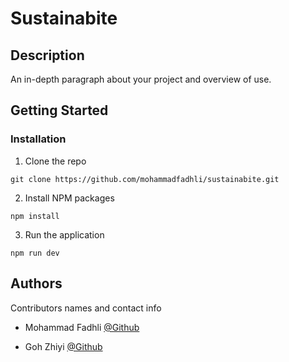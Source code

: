 # Sustainabite

## Description

An in-depth paragraph about your project and overview of use.

## Getting Started

### Installation

1. Clone the repo
```
git clone https://github.com/mohammadfadhli/sustainabite.git
```

2. Install NPM packages
```
npm install
```

3. Run the application
```
npm run dev
```
## Authors

Contributors names and contact info

* Mohammad Fadhli 
[@Github](https://github.com/mohammadfadhli)

* Goh Zhiyi
[@Github](https://github.com/zzz-zhiyi)
